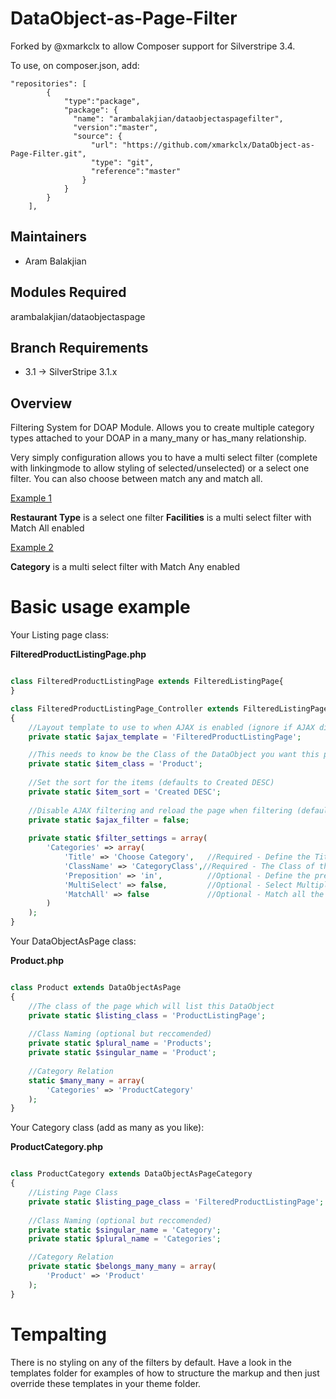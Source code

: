 DataObject-as-Page-Filter
=========================

Forked by @xmarkclx to allow Composer support for Silverstripe 3.4.

To use, on composer.json, add:

```
"repositories": [
	    {
	        "type":"package",
	        "package": {
	          "name": "arambalakjian/dataobjectaspagefilter",
	          "version":"master",
	          "source": {
	              "url": "https://github.com/xmarkclx/DataObject-as-Page-Filter.git",
	              "type": "git",
	              "reference":"master"
	            }
	        }
	    }
	],
```

## Maintainers

 * Aram Balakjian
  <aram at carboncrayon dot com>

## Modules Required

  arambalakjian/dataobjectaspage

## Branch Requirements

 * 3.1 -> SilverStripe 3.1.x

## Overview ##
Filtering System for DOAP Module. Allows you to create multiple category types attached to your DOAP in a many_many or has_many relationship.

Very simply configuration allows you to have a multi select filter (complete with linkingmode to allow styling of selected/unselected) or a select one filter. You can also choose between match any and match all.

[Example 1](http://www.mymuswell.com/places/restaurants-in-muswell-hill/) 

**Restaurant Type** is a select one filter
**Facilities** is a multi select filter with Match All enabled

[Example 2](http://www.mymuswell.com/articles/)

**Category** is a multi select filter with Match Any enabled

# Basic usage example

Your Listing page class:

**FilteredProductListingPage.php**
```php

class FilteredProductListingPage extends FilteredListingPage{
}

class FilteredProductListingPage_Controller extends FilteredListingPage_Controller
{
	//Layout template to use to when AJAX is enabled (ignore if AJAX disabled)
	private static $ajax_template = 'FilteredProductListingPage';

    //This needs to know be the Class of the DataObject you want this page to list
    private static $item_class = 'Product';
    
    //Set the sort for the items (defaults to Created DESC)
    private static $item_sort = 'Created DESC';
    
    //Disable AJAX filtering and reload the page when filtering (defaults to true)
    private static $ajax_filter = false;
	
	private static $filter_settings = array(
		'Categories' => array(
			'Title' => 'Choose Category',	//Required - Define the Title of the Filter
			'ClassName' => 'CategoryClass',//Required - The Class of the category you are filtering by (the one that extends DataObjectAsPageCategory)
			'Preposition' => 'in', 			//Optional - Define the preposition in the filter message, e.g. Products IN x or y category (Defaults to "in")
			'MultiSelect' => false, 		//Optional - Select Multiple options at once (default is true)
			'MatchAll' => false  			//Optional - Match all the multi selected items, i.e. select a Product which has category x AND y. Requires a Many_Many or Has_Many
		)
	);
}

```

Your DataObjectAsPage class:

**Product.php**
```php

class Product extends DataObjectAsPage 
{
    //The class of the page which will list this DataObject
    private static $listing_class = 'ProductListingPage';
    
    //Class Naming (optional but reccomended)
    private static $plural_name = 'Products';
    private static $singular_name = 'Product';
	
	//Category Relation
	static $many_many = array(
		'Categories' => 'ProductCategory'
	);	
}

```


Your Category class (add as many as you like):

**ProductCategory.php**
```php

class ProductCategory extends DataObjectAsPageCategory 
{
    //Listing Page Class
	private static $listing_page_class = 'FilteredProductListingPage';
	
	//Class Naming (optional but reccomended)
	private static $singular_name = 'Category';
	private static $plural_name = 'Categories';

    //Category Relation
	private static $belongs_many_many = array(
		'Product' => 'Product' 	
	);
}
```

# Tempalting
There is no styling on any of the filters by default. Have a look in the templates folder for examples of how to structure the markup and then just override these templates in your theme folder.